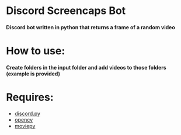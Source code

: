 # Discord Screencaps Bot
#### Discord bot written in python that returns a frame of a random video
# How to use:
#### Create folders in the input folder and add videos to those folders (example is provided)
# Requires:
- [discord.py](https://discordpy.readthedocs.io/)
- [opencv](https://pypi.org/project/opencv-python/)
- [moviepy](https://pypi.org/project/moviepy/)
